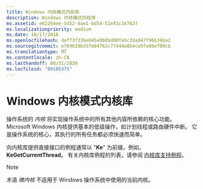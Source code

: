 ```yaml
---
title: Windows 内核模式内核库
description: Windows 内核模式内核库
ms.assetid: e62264ee-5d52-4ae1-bd54-51e93c34762f
ms.localizationpriority: medium
ms.date: 10/17/2018
ms.openlocfilehash: deff3f336e045e0b8bd00fe5c33a947f96b36ba2
ms.sourcegitcommit: e769619bd37e04762c77444e8b4ce9fe86ef09cb
ms.translationtype: MT
ms.contentlocale: zh-CN
ms.lasthandoff: 08/31/2020
ms.locfileid: "89185375"
---
```

# <a name="windows-kernel-mode-kernel-library"></a>Windows 内核模式内核库

操作系统的 *内核* 将实现操作系统中的所有其他内容所依赖的核心功能。 Microsoft Windows 内核提供基本的低级操作，如计划线程或路由硬件中断。 它是操作系统的核心，其执行的所有任务都必须快速而简单。

向内核库提供直接接口的例程通常以 "**Ke**" 为前缀，例如， **KeGetCurrentThread**。 有关内核库例程的列表，请参阅 [内核库支持例程](/windows-hardware/drivers/ddi/_kernel/#core-kernel-library-support-routines)。

>[!NOTE]
>术语 *微内核* 不适用于 Windows 操作系统中使用的当前内核。